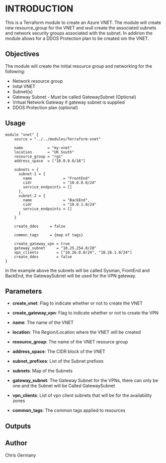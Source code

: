 # INTRODUCTION

This is a Terraform module to create an Azure VNET.  The module will create new resource_group for the VNET and wull create the associated subnets and network security groups associated with the subnet.  In addirion the module allows for a DDOS Protection plan to be created om the VNET.

## Objectives

The module will create the initial resource group and networking for the following:

* Network resource group
* Inital VNET
* Subnet(s)
* Gateway Subnet - Must be called GatewaySubnet (Optional)
* Vritual Network Gateway if gateway subnet is supplied
* DDOS Protection plan (optional)

## Usage

```hcl
module "vnet" {
    source = "../../modules/Terraform-vnet"

    name           = "my-vnet"
    location       = "UK South"
    resource_group = "rg1"
    address_space  = ["10.0.0.0/16"]

    subnets = {
      subnet-1 = {
        name              = "FrontEnd"
        cidr              = "10.0.0.0/24"
        service_endpoints = []
      },
      subnet-2 = {
        name              = "BackEnd",
        cidr              = "10.0.1.0/24"
        service_endpoints = []
      }
    }

    create_ddos     = false

    common_tags     = {map of tags}

    create_gateway_vpn = true
    gateway_subnet     = "10.25.254.0/28"
    vpn_clients        = ["10.26.0.0/24", "10.26.1.0/24"]
    create_ddos        = false
}
```
In the example above the subnets will be called Sysman, FrontEnd and BackEnd, the GatewaySubnet will be used for the VPN gateway. 

## Parameters

* **create_vnet**: Flag to indicate whether or not to create the VNET

* **create_gateway_vpn**: Flag to indicate whether or not to create the VPN

* **name**: The name of the VNET

* **location**: The Region/Location where the VNET will be created

* **resource_group**: The name of the VNET resource group

* **address_space**: The CIDR block of the VNET

* **subnet_prefixes**: List of the Subnet prefixes

* **subnets**: Map of the Subnets

* **gateway_subnet**: The Gateway Subnet for the VPNs, there can only be one and the Subnet will be Called GatewaySubnet

* **vpn_clients**: List of vpn client subnets that will be for the availability zones

* **common_tags**: The common tags applied to resources

## Outputs

## Author

Chris Germany
